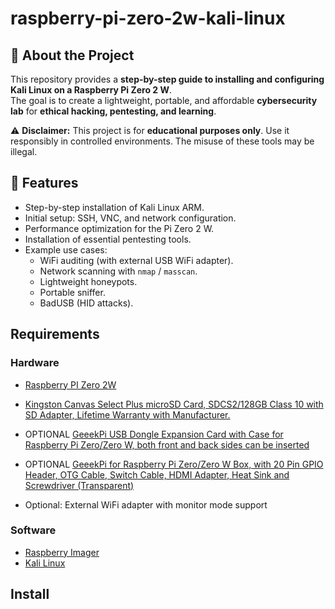 # raspberry-pi-zero-2w-kali-linux

## 📌 About the Project

This repository provides a **step-by-step guide to installing and configuring Kali Linux on a Raspberry Pi Zero 2 W**.  
The goal is to create a lightweight, portable, and affordable **cybersecurity lab** for **ethical hacking, pentesting, and learning**.  

⚠️ **Disclaimer:** This project is for **educational purposes only**. Use it responsibly in controlled environments. The misuse of these tools may be illegal.

## 🚀 Features

- Step-by-step installation of Kali Linux ARM.  
- Initial setup: SSH, VNC, and network configuration.  
- Performance optimization for the Pi Zero 2 W.  
- Installation of essential pentesting tools.  
- Example use cases:
  - WiFi auditing (with external USB WiFi adapter).  
  - Network scanning with `nmap` / `masscan`.  
  - Lightweight honeypots.  
  - Portable sniffer.  
  - BadUSB (HID attacks).  

## Requirements

### Hardware

- [Raspberry PI Zero 2W](https://www.amazon.es/dp/B09KLVX4RT?ref=ppx_yo2ov_dt_b_fed_asin_title)

- [Kingston Canvas Select Plus microSD Card, SDCS2/128GB Class 10 with SD Adapter, Lifetime Warranty with Manufacturer.](https://www.amazon.es/dp/B07YGZ7JD5?ref=ppx_yo2ov_dt_b_fed_asin_title&th=1)

- OPTIONAL [GeeekPi USB Dongle Expansion Card with Case for Raspberry Pi Zero/Zero W, both front and back sides can be inserted](https://www.amazon.es/dp/B098JP79ZX?ref=ppx_yo2ov_dt_b_fed_asin_title)

- OPTIONAL [GeeekPi for Raspberry Pi Zero/Zero W Box, with 20 Pin GPIO Header, OTG Cable, Switch Cable, HDMI Adapter, Heat Sink and Screwdriver (Transparent)](https://www.amazon.es/-/en/gp/product/B07MGFRHHR/ref=ewc_pr_img_1?smid=A187Y4UVM6ZA0X&psc=1)

- Optional: External WiFi adapter with monitor mode support

### Software

- [Raspberry Imager](https://www.raspberrypi.com/software/)
- [Kali Linux](https://www.kali.org)

## Install
